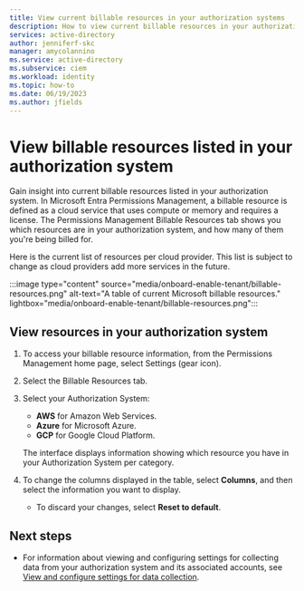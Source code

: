 ```yaml
---
title: View current billable resources in your authorization systems
description: How to view current billable resources in your authorization system in Microsoft Entra Permissions Management.
services: active-directory
author: jenniferf-skc
manager: amycolannino
ms.service: active-directory 
ms.subservice: ciem
ms.workload: identity
ms.topic: how-to
ms.date: 06/19/2023
ms.author: jfields
---
```


# View billable resources listed in your authorization system

Gain insight into current billable resources listed in your authorization system. In Microsoft Entra Permissions Management, a billable resource is defined as a cloud service that uses compute or memory and requires a license. The Permissions Management Billable Resources tab shows you which resources are in your authorization system, and how many of them you're being billed for.

Here is the current list of resources per cloud provider. This list is subject to change as cloud providers add more services in the future.

:::image type="content" source="media/onboard-enable-tenant/billable-resources.png" alt-text="A table of current Microsoft billable resources." lightbox="media/onboard-enable-tenant/billable-resources.png":::

## View resources in your authorization system

1. To access your billable resource information, from the Permissions Management home page, select Settings (gear icon).
1. Select the Billable Resources tab.
1. Select your Authorization System:

    - **AWS** for Amazon Web Services.
    - **Azure** for Microsoft Azure.
    - **GCP** for Google Cloud Platform.

    The interface displays information showing which resource you have in your Authorization System per category.

1. To change the columns displayed in the table, select **Columns**, and then select the information you want to display.

    - To discard your changes, select **Reset to default**.


## Next steps

- For information about viewing and configuring settings for collecting data from your authorization system and its associated accounts, see [View and configure settings for data collection](product-data-sources.md).
